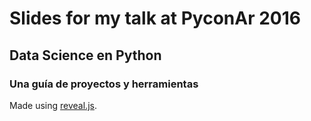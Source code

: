 # Slides for my talk at PyconAr 2016

## Data Science en Python
### Una guía de proyectos y herramientas

Made using [reveal.js](https://github.com/hakimel/reveal.js).
